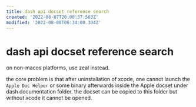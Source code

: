 ```yaml
---
title: dash api docset reference search
created: '2022-08-07T20:00:37.563Z'
modified: '2022-08-08T06:34:00.304Z'
---
```


# dash api docset reference search

on non-macos platforms, use zeal instead.

the core problem is that after uninstallation of xcode, one cannot launch the `Apple Doc Helper` or some binary afterwards inside the Apple docset under dash documentation folder. the docset can be copied to this folder but without xcode it cannot be opened.
